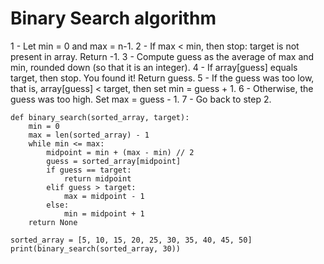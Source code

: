 <h1>Binary Search algorithm</h1>

<p>
1 - Let min = 0 and max = n-1.
2 - If max < min, then stop: target is not present in array. Return -1.
3 - Compute guess as the average of max and min, rounded down (so that it is an integer).
4 - If array[guess] equals target, then stop. You found it! Return guess.
5 - If the guess was too low, that is, array[guess] < target, then set min = guess + 1.
6 - Otherwise, the guess was too high. Set max = guess - 1.
7 - Go back to step 2.
</p>

    def binary_search(sorted_array, target):
        min = 0
        max = len(sorted_array) - 1
        while min <= max:
            midpoint = min + (max - min) // 2
            guess = sorted_array[midpoint]
            if guess == target:
                return midpoint
            elif guess > target:
                max = midpoint - 1
            else:
                min = midpoint + 1
        return None

    sorted_array = [5, 10, 15, 20, 25, 30, 35, 40, 45, 50]
    print(binary_search(sorted_array, 30))